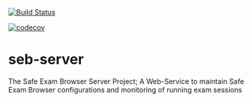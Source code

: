 
[![Build Status](https://travis-ci.com/SafeExamBrowser/seb-server.svg?branch=master)](https://travis-ci.com/SafeExamBrowser/seb-server)

[![codecov](https://codecov.io/gh/SafeExamBrowser/seb-server/branch/master/graph/badge.svg)](https://codecov.io/gh/SafeExamBrowser/seb-server)

# seb-server
The Safe Exam Browser Server Project; A Web-Service to maintain Safe Exam Browser configurations and monitoring of running exam sessions 

